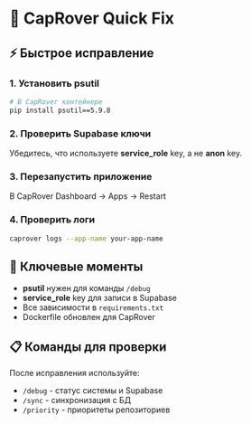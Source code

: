 # 🚀 CapRover Quick Fix

## ⚡ Быстрое исправление

### 1. Установить psutil
```bash
# В CapRover контейнере
pip install psutil==5.9.8
```

### 2. Проверить Supabase ключи
Убедитесь, что используете **service_role** key, а не **anon** key.

### 3. Перезапустить приложение
В CapRover Dashboard → Apps → Restart

### 4. Проверить логи
```bash
caprover logs --app-name your-app-name
```

## 🔑 Ключевые моменты

- **psutil** нужен для команды `/debug`
- **service_role** key для записи в Supabase
- Все зависимости в `requirements.txt`
- Dockerfile обновлен для CapRover

## 📋 Команды для проверки

После исправления используйте:
- `/debug` - статус системы и Supabase
- `/sync` - синхронизация с БД
- `/priority` - приоритеты репозиториев
